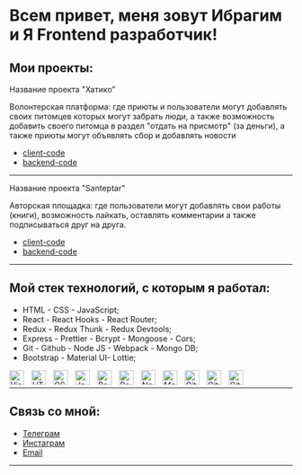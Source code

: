 <h1>Всем привет, меня зовут Ибрагим и Я Frontend разработчик!</h1>

## Мои проекты:

Название проекта "Хатико"

Волонтерская платформа: где приюты и пользователи могут добавлять своих питомцев которых могут забрать люди, а также возможность добавить своего питомца в раздел "отдать на присмотр" (за деньги), а также приюты могут объявлять сбор и добавлять новости

- [client-code](https://github.com/JolyGolfqw/second-life)
- [backend-code](https://github.com/JolyGolfqw/second-life-back)

***
Название проекта "Santeptar"

Авторская площадка: где пользователи могут добавлять свои работы (книги), возможность лайкать, оставлять комментарии а также подписываться друг на друга.

- [client-code](https://github.com/JolyGolfqw/wattpad-frontend)
- [backend-code](https://github.com/JolyGolfqw/wattpad-backend)

***

<h2>Мой стек технологий, с которым я работал:</h2>
<ul>
<li>HTML - CSS - JavaScript;</li>
<li>React - React Hooks - React Router;</li>
<li>Redux - Redux Thunk - Redux Devtools;</li>
<li>Express - Prettier - Bcrypt - Mongoose - Cors;</li>
<li> Git - Github - Node JS - Webpack - Mongo DB;</li>
<li> Bootstrap - Material UI- Lottie;</li>
</ul>

<img align="left" alt="Visual Studio Code" width="26px" src="https://cdn.jsdelivr.net/gh/devicons/devicon/icons/vscode/vscode-original.svg" style="padding-right:10px;" />

<img align="left" alt="HTML5" width="26px" src="https://cdn.jsdelivr.net/gh/devicons/devicon/icons/html5/html5-original.svg" style="padding-right:10px;" />

<img align="left" alt="CSS3" width="26px" src="https://cdn.jsdelivr.net/gh/devicons/devicon/icons/css3/css3-original.svg" style="padding-right:10px;" />

<img align="left" alt="JavaScript" width="26px" src="https://cdn.jsdelivr.net/gh/devicons/devicon/icons/javascript/javascript-original.svg" style="padding-right:10px;" />

<img align="left" alt="React" width="26px" src="https://cdn.jsdelivr.net/gh/devicons/devicon/icons/react/react-original.svg" style="padding-right:10px;" />
<img align="left" alt="ReduxThunk" width="26px" src="https://cdn4.iconfinder.com/data/icons/logos-brands-5/24/redux-512.png" style="padding-right:10px;" />

<img align="left" alt="Node.js" width="26px" src="https://cdn.jsdelivr.net/gh/devicons/devicon/icons/nodejs/nodejs-original.svg" style="padding-right:10px;" />

<img align="left" alt="MongoDB" width="26px" src="https://cdn.jsdelivr.net/gh/devicons/devicon/icons/mongodb/mongodb-original.svg" style="padding-right:10px;" />

<img align="left" alt="Git" width="26px" src="https://cdn.jsdelivr.net/gh/devicons/devicon/icons/git/git-original.svg" style="padding-right:10px;" />

<img align="left" alt="GitHub" width="26px" src="https://user-images.githubusercontent.com/3369400/139447912-e0f43f33-6d9f-45f8-be46-2df5bbc91289.png" style="padding-right:10px;" />

<img align="left" alt="GitHub" width="26px" src="https://pics.freeicons.io/uploads/icons/png/11490474241551942136-512.png" />
</br>

***
<h2>Связь со мной:</h2>

- [Телеграм](https://t.me/sarda10v) 
- [Инстаграм](https://www.instagram.com/sarda10v) 
- [Email](https://e.mail.ru/inbox/?app_id_mytracker=58519&authid=l3k2bh59.ui&back=1%2C1&dwhsplit=s10273.b1ss12743s&from=login%2Cnavi&x-login-auth=1&afterReload=1)

***